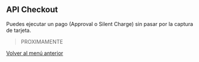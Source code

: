 ## API Checkout

Puedes ejecutar un pago (Approval o Silent Charge) sin pasar por la captura de tarjeta.

> PROXIMAMENTE

[Volver al menú anterior](Pasarela-de-pagos.md)
